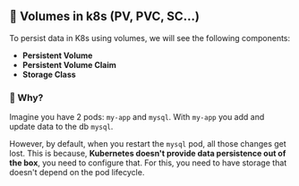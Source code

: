 <!-- https://www.youtube.com/watch?v=0swOh5C3OVM -->
## 🚢 Volumes in k8s (PV, PVC, SC...)
To persist data in K8s using volumes, we will see the following components:
- **Persistent Volume**
- **Persistent Volume Claim**
- **Storage Class**

### 🧠 Why?
Imagine you have 2 pods: `my-app` and `mysql`. With `my-app` you add and update data to the db `mysql`. 

However, by default, when you restart the `mysql` pod, all those changes get lost. This is because, **Kubernetes doesn't provide data persistence out of the box**, you need to configure that. For this, you need to have storage that doesn't depend on the pod lifecycle.
